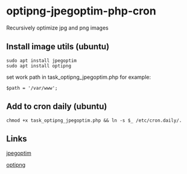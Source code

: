 # optipng-jpegoptim-php-cron
  
Recursively optimize jpg and png images 


## Install image utils (ubuntu)

    sudo apt install jpegoptim
    sudo apt install optipng

set work path in task_optipng_jpegoptim.php for example:

    $path = '/var/www';
    

## Add to cron daily (ubuntu)
    chmod +x task_optipng_jpegoptim.php && ln -s $_ /etc/cron.daily/. 



## Links

[jpegoptim](https://github.com/tjko/jpegoptim)

[optipng](http://optipng.sourceforge.net/)
